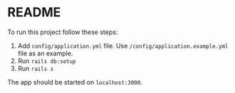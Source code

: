 # README

To run this project follow these steps:
1. Add `config/application.yml` file. Use `/config/application.example.yml` file as an example.
2. Run `rails db:setup`
3. Run `rails s`

The app should be started on `localhost:3000`.